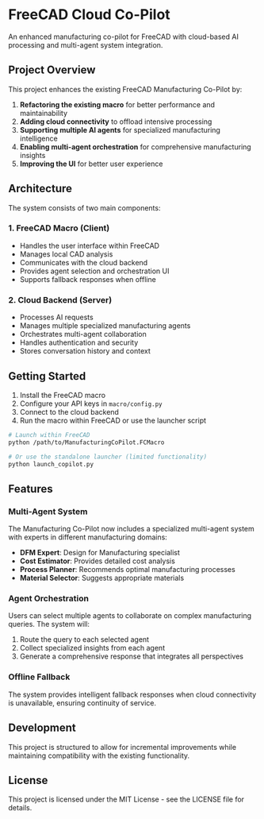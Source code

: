 # FreeCAD Cloud Co-Pilot

An enhanced manufacturing co-pilot for FreeCAD with cloud-based AI processing and multi-agent system integration.

## Project Overview

This project enhances the existing FreeCAD Manufacturing Co-Pilot by:

1. **Refactoring the existing macro** for better performance and maintainability
2. **Adding cloud connectivity** to offload intensive processing
3. **Supporting multiple AI agents** for specialized manufacturing intelligence
4. **Enabling multi-agent orchestration** for comprehensive manufacturing insights
5. **Improving the UI** for better user experience

## Architecture

The system consists of two main components:

### 1. FreeCAD Macro (Client)
- Handles the user interface within FreeCAD
- Manages local CAD analysis
- Communicates with the cloud backend
- Provides agent selection and orchestration UI
- Supports fallback responses when offline

### 2. Cloud Backend (Server)
- Processes AI requests
- Manages multiple specialized manufacturing agents
- Orchestrates multi-agent collaboration
- Handles authentication and security
- Stores conversation history and context

## Getting Started

1. Install the FreeCAD macro
2. Configure your API keys in `macro/config.py`
3. Connect to the cloud backend
4. Run the macro within FreeCAD or use the launcher script

```bash
# Launch within FreeCAD
python /path/to/ManufacturingCoPilot.FCMacro

# Or use the standalone launcher (limited functionality)
python launch_copilot.py
```

## Features

### Multi-Agent System

The Manufacturing Co-Pilot now includes a specialized multi-agent system with experts in different manufacturing domains:

- **DFM Expert**: Design for Manufacturing specialist
- **Cost Estimator**: Provides detailed cost analysis
- **Process Planner**: Recommends optimal manufacturing processes
- **Material Selector**: Suggests appropriate materials

### Agent Orchestration

Users can select multiple agents to collaborate on complex manufacturing queries. The system will:

1. Route the query to each selected agent
2. Collect specialized insights from each agent
3. Generate a comprehensive response that integrates all perspectives

### Offline Fallback

The system provides intelligent fallback responses when cloud connectivity is unavailable, ensuring continuity of service.

## Development

This project is structured to allow for incremental improvements while maintaining compatibility with the existing functionality.

## License

This project is licensed under the MIT License - see the LICENSE file for details.
